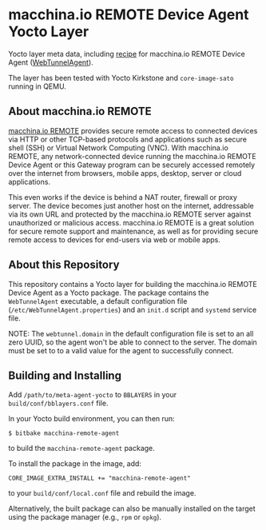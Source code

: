 # macchina.io REMOTE Device Agent Yocto Layer

Yocto layer meta data, including [recipe](https://wiki.yoctoproject.org/wiki/Building_your_own_recipes_from_first_principles) 
for macchina.io REMOTE Device Agent ([WebTunnelAgent](https://github.com/my-devices/sdk/blob/master/WebTunnel/WebTunnelAgent)).

The layer has been tested with Yocto Kirkstone and `core-image-sato` running in QEMU.

## About macchina.io REMOTE

[macchina.io REMOTE](https://macchina.io/remote) provides secure remote access to connected devices
via HTTP or other TCP-based protocols and applications such as secure shell (SSH) or
Virtual Network Computing (VNC). With macchina.io REMOTE, any network-connected device
running the macchina.io REMOTE Device Agent or this Gateway program can be securely accessed remotely over the
internet from browsers, mobile apps, desktop, server or cloud applications.

This even works if the device is behind a NAT router, firewall or proxy server.
The device becomes just another host on the internet, addressable via its own URL and
protected by the macchina.io REMOTE server against unauthorized or malicious access.
macchina.io REMOTE is a great solution for secure remote support and maintenance,
as well as for providing secure remote access to devices for end-users via web or
mobile apps.


## About this Repository

This repository contains a Yocto layer for building the macchina.io REMOTE Device Agent
as a Yocto package.
The package contains the `WebTunnelAgent` executable, a default configuration file
(`/etc/WebTunnelAgent.properties`) and an `init.d` script and `systemd` service file.

NOTE: The `webtunnel.domain` in the default configuration file is set to an all zero UUID,
so the agent won't be able to connect to the server. The domain must be set to
to a valid value for the agent to successfully connect.


## Building and Installing

Add `/path/to/meta-agent-yocto` to `BBLAYERS` in your `build/conf/bblayers.conf` file.

In your Yocto build environment, you can then run:

```
$ bitbake macchina-remote-agent
```

to build the `macchina-remote-agent` package.

To install the package in the image, add:

```
CORE_IMAGE_EXTRA_INSTALL += "macchina-remote-agent"
```

to your `build/conf/local.conf` file and rebuild the image.

Alternatively, the built package can also be manually installed on the target
using the package manager (e.g., `rpm` or `opkg`).

